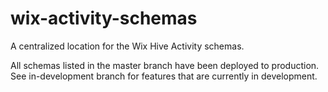 wix-activity-schemas
====================

A centralized location for the Wix Hive Activity schemas.

All schemas listed in the master branch have been deployed to production.
See in-development branch for features that are currently in development.
